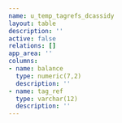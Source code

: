 ```yaml
---
name: u_temp_tagrefs_dcassidy
layout: table
description: ''
active: false
relations: []
app_area: ''
columns:
- name: balance
  type: numeric(7,2)
  description: ''
- name: tag_ref
  type: varchar(12)
  description: ''
---
```


